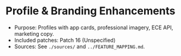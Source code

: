 # Profile & Branding Enhancements

- Purpose: Profiles with app cards, professional imagery, ECE API, marketing copy.
- Included patches: Patch 16 (Unspecified)
- Sources: See `./sources/` and `../FEATURE_MAPPING.md`.
